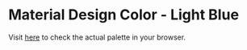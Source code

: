 Material Design Color - Light Blue
==========
Visit [here](http://sipapp.io/p/?id=10319) to check the actual palette in your browser.